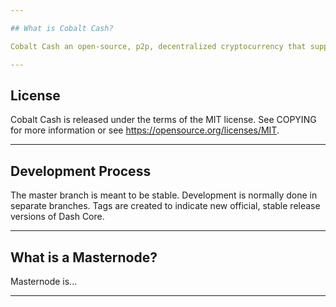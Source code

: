 ```yaml
---

## What is Cobalt Cash?

Cobalt Cash an open-source, p2p, decentralized cryptocurrency that supports Masternodes.

---
```


## License

Cobalt Cash is released under the terms of the MIT license. See COPYING for more information or see https://opensource.org/licenses/MIT.

---

## Development Process

The master branch is meant to be stable. Development is normally done in separate branches. Tags are created to indicate new official, stable release versions of Dash Core.

---

## What is a Masternode?

Masternode is...

---
